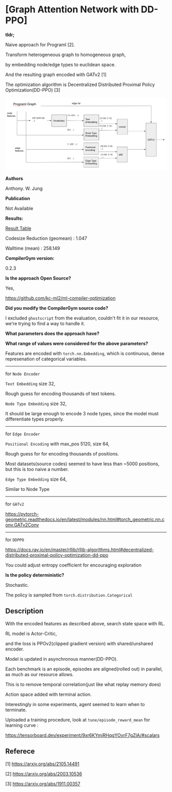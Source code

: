 # [Graph Attention Network with DD-PPO]

**tldr;**

Naive approach for Programl [2].

Transform heterogeneous graph to homogeneous graph,

by embedding node/edge types to euclidean space.

And the resulting graph encoded with GATv2 [1]

The optimization algorithm is Decentralized Distributed Proximal Policy Optimization(DD-PPO) [3]

![img.png](img.png)

**Authors**

Anthony. W. Jung

**Publication**

Not Available

**Results:**

[Result Table](result.csv)

Codesize Reduction (geomean) : 1.047

Walltime (mean) : 258.149

**CompilerGym version:**

0.2.3

**Is the approach Open Source?**

Yes,

https://github.com/kc-ml2/ml-compiler-optimization

**Did you modify the CompilerGym source code?**

I excluded `ghostscript` from the evaluation, couldn't fit it in our resource, we're trying to find a way to handle it.

**What parameters does the approach have?**

**What range of values were considered for the above parameters?**

Features are encoded with `torch.nn.Embedding`, which is continuous, dense represenation of categorical variables.

---

for `Node Encoder`

`Text Embedding` size 32,

Rough guess for encoding thousands of text tokens.

`Node Type Embedding` size 32,

It should be large enough to encode 3 node types, since the model must differentiate types properly.

---

for `Edge Encoder`

`Positional Encoding` with max_pos 5120, size 64,

Rough guess for for encoding thousands of positions.

Most datasets(source codes) seemed to have less than ~5000 positions, but this is too naive a number.

`Edge Type Embedding` size 64,

Similar to Node Type

---

for `GATv2`

https://pytorch-geometric.readthedocs.io/en/latest/modules/nn.html#torch_geometric.nn.conv.GATv2Conv

---

for `DDPPO`

https://docs.ray.io/en/master/rllib/rllib-algorithms.html#decentralized-distributed-proximal-policy-optimization-dd-ppo

You could adjust entropy coefficient for encouraging exploration

**Is the policy deterministic?**

Stochastic.

The policy is sampled from `torch.distribution.Categorical`

## Description

With the encoded features as described above, search state space with RL.

RL model is Actor-Critic,

and the loss is PPOv2(clipped gradient version) with shared/unshared encoder.

Model is updated in asynchronous manner(DD-PPO).

Each benchmark is an episode, episodes are aligned(rolled out) in parallel, as much as our resource allows.

This is to remove temporal correlation(just like what replay memory does)

Action space added with terminal action.

Interestingly in some experiments, agent seemed to learn when to terminate.

Uploaded a training procedure, look at `tune/episode_reward_mean` for learning curve :

https://tensorboard.dev/experiment/9xr6KYmjRHqgYOyrF7gZIA/#scalars

## Referece

[1] https://arxiv.org/abs/2105.14491

[2] https://arxiv.org/abs/2003.10536

[3] https://arxiv.org/abs/1911.00357
